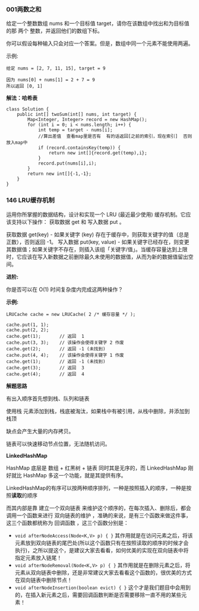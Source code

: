 ### 001两数之和

给定一个整数数组 nums 和一个目标值 target，请你在该数组中找出和为目标值的那 两个 整数，并返回他们的数组下标。

你可以假设每种输入只会对应一个答案。但是，数组中同一个元素不能使用两遍。

示例:

```
给定 nums = [2, 7, 11, 15], target = 9

因为 nums[0] + nums[1] = 2 + 7 = 9
所以返回 [0, 1]
```

**解法：哈希表**

```
class Solution {
    public int[] twoSum(int[] nums, int target) {
        Map<Integer, Integer> record = new HashMap();
        for (int i = 0; i < nums.length; i++) {
            int temp = target - nums[i];
            //算出差值  查看map里是否有  有的话返回[之前的索引，现在索引]  否则放入map中
            if (record.containsKey(temp)) {
                return new int[]{record.get(temp),i};
            }
            record.put(nums[i],i);
        }
        return new int[]{-1,-1};
    }
}
```

### 146 LRU缓存机制

运用你所掌握的数据结构，设计和实现一个  LRU (最近最少使用) 缓存机制。它应该支持以下操作： 获取数据 get 和 写入数据 put 。

获取数据 get(key) - 如果关键字 (key) 存在于缓存中，则获取关键字的值（总是正数），否则返回 -1。
写入数据 put(key, value) - 如果关键字已经存在，则变更其数据值；如果关键字不存在，则插入该组「关键字/值」。当缓存容量达到上限时，它应该在写入新数据之前删除最久未使用的数据值，从而为新的数据值留出空间。

**进阶:**

你是否可以在 O(1) 时间复杂度内完成这两种操作？

**示例:**

```
LRUCache cache = new LRUCache( 2 /* 缓存容量 */ );

cache.put(1, 1);
cache.put(2, 2);
cache.get(1);       // 返回  1
cache.put(3, 3);    // 该操作会使得关键字 2 作废
cache.get(2);       // 返回 -1 (未找到)
cache.put(4, 4);    // 该操作会使得关键字 1 作废
cache.get(1);       // 返回 -1 (未找到)
cache.get(3);       // 返回  3
cache.get(4);       // 返回  4
```

**解题思路**

有出入顺序首先想到栈、队列和链表

使用栈    元素添加到栈，栈底被淘汰，如果栈中有被引用，从栈中删除，并添加到栈顶

缺点会产生大量的内存拷贝。

链表可以快速移动节点位置，无法随机访问。

**LinkedHashMap**

HashMap 底层是 数组 + 红黑树 + 链表   同时其是无序的，而 LinkedHashMap 刚好就比 HashMap 多这一个功能，就是其提供有序。

LinkedHashMap的有序可以按两种顺序排列，一种是按照插入的顺序，一种是按照**读取**的顺序

而其内部是靠 建立一个双向链表 来维护这个顺序的，在每次插入、删除后，都会调用一个函数来进行 双向链表的维护 ，准确的来说，是有三个函数来做这件事，这三个函数都统称为 回调函数 ，这三个函数分别是：

- `void afterNodeAccess(Node<K,V> p) { }`
  其作用就是在访问元素之后，将该元素放到双向链表的尾巴处(所以这个函数只有在按照读取的顺序的时候才会执行)，之所以提这个，是建议大家去看看，如何优美的实现在双向链表中将指定元素放入链尾！
- `void afterNodeRemoval(Node<K,V> p) { }`
  其作用就是在删除元素之后，将元素从双向链表中删除，还是非常建议大家去看看这个函数的，很优美的方式在双向链表中删除节点！
- `void afterNodeInsertion(boolean evict) { }`
  这个才是我们题目中会用到的，在插入新元素之后，需要回调函数判断是否需要移除一直不用的某些元素！